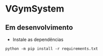 # VGymSystem

## Em desenvolvimento

- Instale as dependências
```
python -m pip install -r requirements.txt
